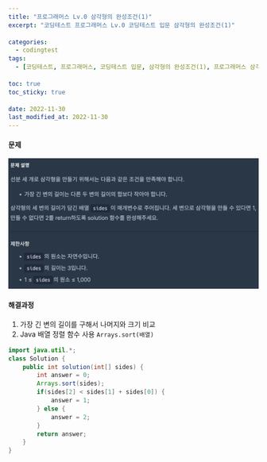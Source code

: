 ```yaml
---
title: "프로그래머스 Lv.0 삼각형의 완성조건(1)"
excerpt: "코딩테스트 프로그래머스 Lv.0 코딩테스트 입문 삼각형의 완성조건(1)"

categories:
  - codingtest
tags:
  - [코딩테스트, 프로그래머스, 코딩테스트 입문, 삼각형의 완성조건(1), 프로그래머스 삼각형의 완성조건(1), 프로그래머스 삼각형의 완성조건, 자바 배열 정렬, programmers, codingtest, 코딩테스트 연습, 프로그래머스 삼각형의 완성조건 자바, 프로그래머스 삼각형의 완성조건 자바(1)]

toc: true
toc_sticky: true
 
date: 2022-11-30
last_modified_at: 2022-11-30
---
```


#### 문제
![48](/assets/images/50.png)

#### 해결과정
1. 가장 긴 변의 길이를 구해서 나머지와 크기 비교
2. Java 배열 정렬 함수 사용 `Arrays.sort(배열)`

```java
import java.util.*;
class Solution {
    public int solution(int[] sides) {
        int answer = 0;
        Arrays.sort(sides);
        if(sides[2] < sides[1] + sides[0]) {
            answer = 1;
        } else {
            answer = 2;
        }
        return answer;
    }
}
```